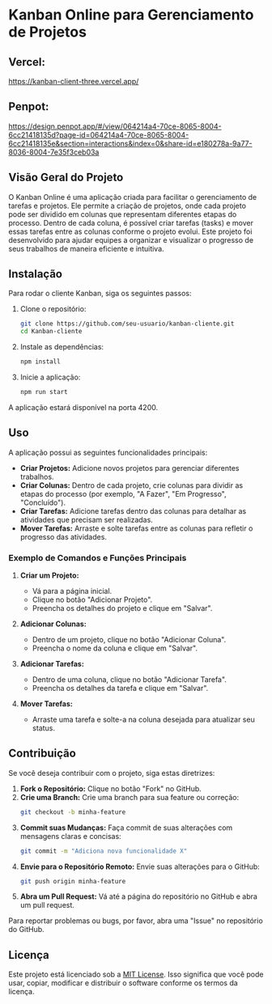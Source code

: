 # Kanban Online para Gerenciamento de Projetos

## Vercel:

https://kanban-client-three.vercel.app/

## Penpot:

https://design.penpot.app/#/view/064214a4-70ce-8065-8004-6cc21418135d?page-id=064214a4-70ce-8065-8004-6cc21418135e&section=interactions&index=0&share-id=e180278a-9a77-8036-8004-7e35f3ceb03a

## Visão Geral do Projeto

O Kanban Online é uma aplicação criada para facilitar o gerenciamento de tarefas e projetos. Ele permite a criação de projetos, onde cada projeto pode ser dividido em colunas que representam diferentes etapas do processo. Dentro de cada coluna, é possível criar tarefas (tasks) e mover essas tarefas entre as colunas conforme o projeto evolui. Este projeto foi desenvolvido para ajudar equipes a organizar e visualizar o progresso de seus trabalhos de maneira eficiente e intuitiva.

## Instalação

Para rodar o cliente Kanban, siga os seguintes passos:

1. Clone o repositório:

   ```bash
   git clone https://github.com/seu-usuario/kanban-cliente.git
   cd Kanban-cliente
   ```

2. Instale as dependências:

   ```bash
   npm install
   ```

3. Inicie a aplicação:
   ```bash
   npm run start
   ```

A aplicação estará disponível na porta 4200.

## Uso

A aplicação possui as seguintes funcionalidades principais:

- **Criar Projetos:** Adicione novos projetos para gerenciar diferentes trabalhos.
- **Criar Colunas:** Dentro de cada projeto, crie colunas para dividir as etapas do processo (por exemplo, "A Fazer", "Em Progresso", "Concluído").
- **Criar Tarefas:** Adicione tarefas dentro das colunas para detalhar as atividades que precisam ser realizadas.
- **Mover Tarefas:** Arraste e solte tarefas entre as colunas para refletir o progresso das atividades.

### Exemplo de Comandos e Funções Principais

1. **Criar um Projeto:**

   - Vá para a página inicial.
   - Clique no botão "Adicionar Projeto".
   - Preencha os detalhes do projeto e clique em "Salvar".

2. **Adicionar Colunas:**

   - Dentro de um projeto, clique no botão "Adicionar Coluna".
   - Preencha o nome da coluna e clique em "Salvar".

3. **Adicionar Tarefas:**

   - Dentro de uma coluna, clique no botão "Adicionar Tarefa".
   - Preencha os detalhes da tarefa e clique em "Salvar".

4. **Mover Tarefas:**
   - Arraste uma tarefa e solte-a na coluna desejada para atualizar seu status.

## Contribuição

Se você deseja contribuir com o projeto, siga estas diretrizes:

1. **Fork o Repositório:** Clique no botão "Fork" no GitHub.
2. **Crie uma Branch:** Crie uma branch para sua feature ou correção:
   ```bash
   git checkout -b minha-feature
   ```
3. **Commit suas Mudanças:** Faça commit de suas alterações com mensagens claras e concisas:
   ```bash
   git commit -m "Adiciona nova funcionalidade X"
   ```
4. **Envie para o Repositório Remoto:** Envie suas alterações para o GitHub:
   ```bash
   git push origin minha-feature
   ```
5. **Abra um Pull Request:** Vá até a página do repositório no GitHub e abra um pull request.

Para reportar problemas ou bugs, por favor, abra uma "Issue" no repositório do GitHub.

## Licença

Este projeto está licenciado sob a [MIT License](LICENSE). Isso significa que você pode usar, copiar, modificar e distribuir o software conforme os termos da licença.

